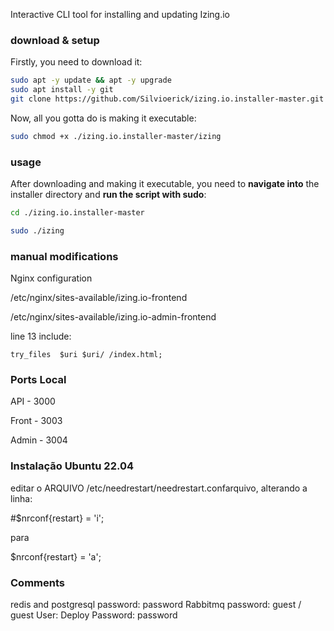 Interactive CLI tool for installing and updating Izing.io

### download & setup

Firstly, you need to download it:


```bash
sudo apt -y update && apt -y upgrade
sudo apt install -y git
git clone https://github.com/Silvioerick/izing.io.installer-master.git
```

Now, all you gotta do is making it executable:

```bash
sudo chmod +x ./izing.io.installer-master/izing
```

### usage

After downloading and making it executable, you need to **navigate into** the installer directory and **run the script with sudo**:

```bash
cd ./izing.io.installer-master
```

```bash
sudo ./izing
```

### manual modifications

Nginx configuration

/etc/nginx/sites-available/izing.io-frontend

/etc/nginx/sites-available/izing.io-admin-frontend

line 13 include:

    try_files  $uri $uri/ /index.html;

### Ports Local
API - 3000

Front - 3003

Admin - 3004


### Instalação Ubuntu 22.04 

editar o ARQUIVO  /etc/needrestart/needrestart.confarquivo, alterando a linha:

#$nrconf{restart} = 'i';

para

$nrconf{restart} = 'a';



### Comments

redis and postgresql password: password
Rabbitmq password: guest / guest
User: Deploy Password: password

